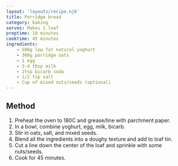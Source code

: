 ```yaml
---
layout: 'layouts/recipe.njk'
title: Porridge bread
category: baking
serves: Makes 1 loaf
preptime: 10 minutes
cooktime: 45 minutes
ingredients:
    - 500g low fat natural yoghurt
    - 360g porridge oats
    - 1 egg
    - 3-4 tbsp milk
    - 2tsp bicarb soda
    - 1/2 tsp salt
    - Cup of mixed nuts/seeds (optional)
---
```


## Method
1. Preheat the oven to 180C and grease/line with parchment paper.
2. In a bowl, combine yoghurt, egg, milk, bicarb.
3. Stir in oats, salt, and mixed seeds.
4. Blend all the ingredients into a doughy texture and add to loaf tin.
5. Cut a line down the center of the loaf and sprinkle with some nuts/seeds.
6. Cook for 45 minutes.

